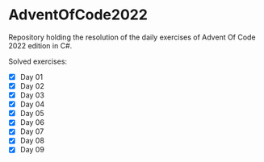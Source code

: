 # AdventOfCode2022

Repository holding the resolution of the daily exercises of Advent Of Code 2022 edition in C#.

Solved exercises:
- [x] Day 01
- [x] Day 02
- [x] Day 03
- [x] Day 04
- [x] Day 05
- [x] Day 06
- [x] Day 07
- [x] Day 08
- [x] Day 09
